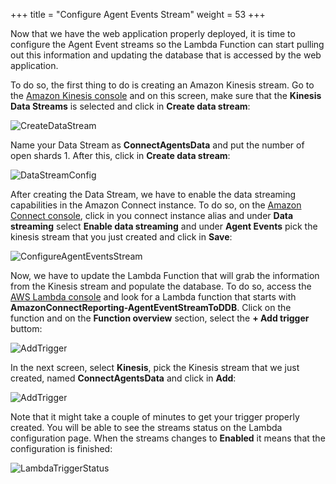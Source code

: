 +++
title = "Configure Agent Events Stream"
weight = 53
+++

Now that we have the web application properly deployed, it is time to configure the Agent Event streams so the Lambda Function can start pulling out this information and updating the database that is accessed by the web application.

To do so, the first thing to do is creating an Amazon Kinesis stream. Go to the [Amazon Kinesis console](https://console.aws.amazon.com/kinesis/home) and on this screen, make sure that the **Kinesis Data Streams** is selected and click in **Create data stream**:

![CreateDataStream](/images/deploy-reports-interface/create_data_stream.png)

Name your Data Stream as **ConnectAgentsData** and put the number of open shards 1. After this, click in **Create data stream**:

![DataStreamConfig](/images/deploy-reports-interface/data_stream_config.png)

After creating the Data Stream, we have to enable the data streaming capabilities in the Amazon Connect instance. To do so, on the [Amazon Connect console](https://console.aws.amazon.com/connect/home), click in you connect instance alias and under **Data streaming** select **Enable data streaming** and under **Agent Events** pick the kinesis stream that you just created and click in **Save**:

![ConfigureAgentEventsStream](/images/deploy-reports-interface/configure_agent_event_stream.png)

Now, we have to update the Lambda Function that will grab the information from the Kinesis stream and populate the database. To do so, access the [AWS Lambda console](https://console.aws.amazon.com/lambda/home) and look for a Lambda function that starts with **AmazonConnectReporting-AgentEventStreamToDDB**. Click on the function and on the **Function overview** section, select the **+ Add trigger** buttom:

![AddTrigger](/images/deploy-reports-interface/add_trigger.png)

In the next screen, select **Kinesis**, pick the Kinesis stream that we just created, named **ConnectAgentsData** and click in **Add**:

![AddTrigger](/images/deploy-reports-interface/configure_trigger.png)

Note that it might take a couple of minutes to get your trigger properly created. You will be able to see the streams status on the Lambda configuration page. When the streams changes to **Enabled** it means that the configuration is finished:

![LambdaTriggerStatus](/images/deploy-reports-interface/trigger_status.png)
